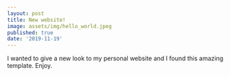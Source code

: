 ```yaml
---
layout: post
title: New website!
image: assets/img/hello_world.jpeg
published: true
date: '2019-11-19'
---
```


I wanted to give a new look to my personal website and I found this amazing template. Enjoy.
